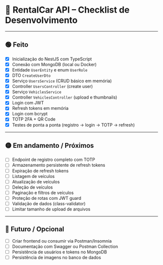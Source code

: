 # 🚗 RentalCar API – Checklist de Desenvolvimento

---

## 🟢 Feito
- [x] Inicialização do NestJS com TypeScript
- [x] Conexão com MongoDB (local ou Docker)
- [x] Entidade `UserEntity` e enum `UserRole`
- [x] DTO `CreateUserDto`
- [x] Serviço `UsersService` (CRUD básico em memória)
- [x] Controller `UsersController` (create user)
- [x] Serviço `VehiclesService`
- [x] Controller `VehiclesController` (upload e thumbnails)
- [x] Login com JWT
- [x] Refresh tokens em memória
- [x] Login com bcrypt
- [x] TOTP 2FA + QR Code
- [x] Testes de ponta a ponta (registro → login → TOTP → refresh)

---

## 🟡 Em andamento / Próximos
- [ ] Endpoint de registro completo com TOTP
- [ ] Armazenamento persistente de refresh tokens
- [ ] Expiração de refresh tokens
- [ ] Listagem de veículos
- [ ] Atualização de veículos
- [ ] Deleção de veículos
- [ ] Paginação e filtros de veículos
- [ ] Proteção de rotas com JWT guard
- [ ] Validação de dados (class-validator)
- [ ] Limitar tamanho de upload de arquivos

---

## 🔴 Futuro / Opcional
- [ ] Criar frontend ou consumir via Postman/Insomnia
- [ ] Documentação com Swagger ou Postman Collection
- [ ] Persistência de usuários e tokens no MongoDB
- [ ] Persistência de imagens no banco de dados
